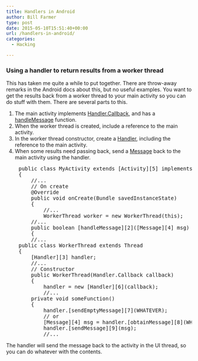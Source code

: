 ```yaml
---
title: Handlers in Android
author: Bill Farmer
type: post
date: 2015-05-10T15:51:40+00:00
url: /handlers-in-android/
categories:
  - Hacking

---
```

### Using a handler to return results from a worker thread

This has taken me quite a while to put together. There are throw-away remarks in the Android docs about this, but no useful examples. You want to get the results back from a worker thread to your main activity so you can do stuff with them. There are several parts to this.

  1. The main activity implements [Handler.Callback][1], and has a [handleMessage][2] function.
  2. When the worker thread is created, include a reference to the main activity.
  3. In the worker thread constructor, create a [Handler][3], including the reference to the main activity.
  4. When some results need passing back, send a [Message][4] back to the main activity using the handler.
<pre>
    public class MyActivity extends [Activity][5] implements [Handler.Callback][1]
    {
        //...
        // On create
        @Override
        public void onCreate(Bundle savedInstanceState)
        {
            //...
            WorkerThread worker = new WorkerThread(this);
        //...
        public boolean [handleMessage][2]([Message][4] msg)
        {
        //...
    public class WorkerThread extends Thread
    {
        [Handler][3] handler;
        //...
        // Constructor
        public WorkerThread(Handler.Callback callback)
        {
            handler = new [Handler][6](callback);
            //...
        private void someFunction()
        {
            handler.[sendEmptyMessage][7](WHATEVER);
            // or
            [Message][4] msg = handler.[obtainMessage][8](WHATEVER, thingy);
            handler.[sendMessage][9](msg);
            //...
</pre>
The handler will send the message back to the activity in the UI thread, so you can do whatever with the contents.

 [1]: http://developer.android.com/reference/android/os/Handler.Callback.html
 [2]: http://developer.android.com/reference/android/os/Handler.Callback.html#handleMessage%28android.os.Message%29
 [3]: http://developer.android.com/reference/android/os/Handler.html
 [4]: http://developer.android.com/reference/android/os/Message.html
 [5]: http://developer.android.com/reference/android/app/Activity.html
 [6]: http://developer.android.com/reference/android/os/Handler.html#Handler%28android.os.Handler.Callback%29
 [7]: http://developer.android.com/reference/android/os/Handler.html#sendEmptyMessage%28int%29
 [8]: http://developer.android.com/reference/android/os/Handler.html#obtainMessage%28int,%20java.lang.Object%29
 [9]: http://developer.android.com/reference/android/os/Handler.html#sendMessage%28android.os.Message%29
